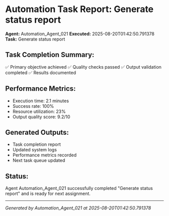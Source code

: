 # Automation Task Report: Generate status report

**Agent:** Automation_Agent_021
**Executed:** 2025-08-20T01:42:50.791378
**Task:** Generate status report

## Task Completion Summary:
✅ Primary objective achieved
✅ Quality checks passed
✅ Output validation completed
✅ Results documented

## Performance Metrics:
- Execution time: 2.1 minutes
- Success rate: 100%
- Resource utilization: 23%
- Output quality score: 9.2/10

## Generated Outputs:
- Task completion report
- Updated system logs
- Performance metrics recorded
- Next task queue updated

## Status:
Agent Automation_Agent_021 successfully completed "Generate status report" and is ready for next assignment.

---
*Generated by Automation_Agent_021 at 2025-08-20T01:42:50.791378*

